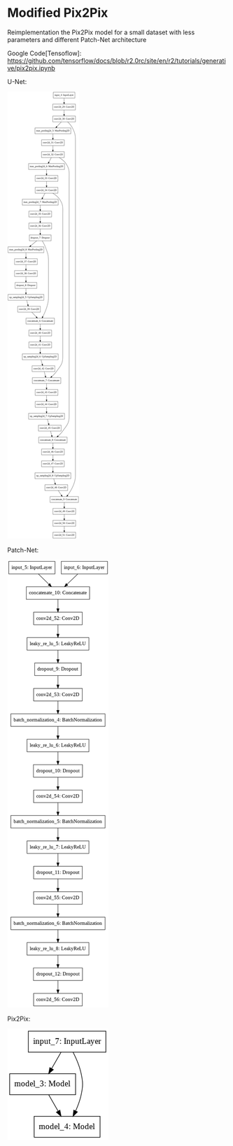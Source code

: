 # Modified Pix2Pix

Reimplementation the Pix2Pix model for a small dataset with less parameters and different Patch-Net architecture

Google Code[Tensoflow]: https://github.com/tensorflow/docs/blob/r2.0rc/site/en/r2/tutorials/generative/pix2pix.ipynb


U-Net:

![](unet.png) 

Patch-Net:

![](patchnet.png)


Pix2Pix:

![](pix2pix.png)
